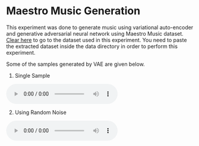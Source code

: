 # Maestro Music Generation
This experiment was done to generate music using variational auto-encoder and generative adversarial neural network using Maestro Music dataset. [Clear here](https://storage.googleapis.com/magentadata/datasets/maestro/v3.0.0/maestro-v3.0.0-midi.zip) to go to the dataset used in this experiment. You need to paste the extracted dataset inside the data directory in order to perform this experiment.


Some of the samples generated by VAE are given below.


1. Single Sample
<audio controls>
  <source src="./vae_single.mp3" type="audio/mp3">
</audio>

2. Using Random Noise
<audio controls>
  <source src="./vae_random.mp3" type="audio/mp3">
</audio>
